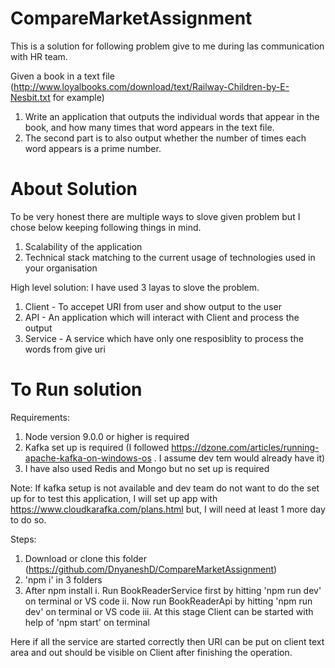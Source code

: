 # CompareMarketAssignment

This is a solution for following problem give to me during las communication with HR team.

Given a book in a text file (http://www.loyalbooks.com/download/text/Railway-Children-by-E-Nesbit.txt for example)

1.	Write an application that outputs the individual words that appear in the book, and how many times that word appears in the text file.
2.	The second part is to also output whether the number of times each word appears is a prime number.

# About Solution

To be very honest there are multiple ways to slove given problem but I chose below keeping following things in mind.
1. Scalability of the application
2. Technical stack matching to the current usage of technologies used in your organisation

High level solution: I have used 3 layas to slove the problem.
1. Client - To accepet URI from user and show output to the user
2. API - An application which will interact with Client and process the output
3. Service - A service which have only one resposiblity to process the words from give uri

# To Run solution

Requirements: 
 1. Node version 9.0.0 or higher is required
 2. Kafka set up is required (I followed https://dzone.com/articles/running-apache-kafka-on-windows-os . I assume dev tem would already have it)
3. I have also used Redis and Mongo but no set up is required

Note: If kafka setup is not available and dev team do not want to do the set up for to test this application, I will set up app with https://www.cloudkarafka.com/plans.html but, I will need at least 1 more day to do so.

Steps:
1. Download or clone this folder (https://github.com/DnyaneshD/CompareMarketAssignment)
2. 'npm i' in 3 folders
3. After npm install
  i. Run BookReaderService first by hitting 'npm run dev' on terminal or VS code
  ii. Now run BookReaderApi by hitting 'npm run dev' on terminal or VS code
  iii. At this stage Client can be started with help of 'npm start' on terminal
  
 Here if all the service are started correctly then URI can be put on client text area and out should be visible on Client after finishing the operation.



